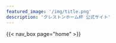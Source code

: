 ```yaml
---
featured_image: '/img/title.png'
description: 'クレストンホーム杯 公式サイト'
---
```


<!-- jQuery.jsの読み込み -->
  <script type="text/javascript" src="http://ajax.googleapis.com/ajax/libs/jquery/1.3.2/jquery.min.js"></script>

  <!-- スムーズスクロール部分の記述 -->
  <script>
  $(function(){
   // #で始まるアンカーをクリックした場合に処理
   $('a[href^=#]').click(function() {
      // スクロールの速度
      var speed = 100; // ミリ秒
      // アンカーの値取得
      var href= $(this).attr("href");
      // 移動先を取得
      var target = $(href == "#" || href == "" ? 'html' : href);
      // 移動先を数値で取得
      var position = target.offset().top;
      // スムーススクロール
      $('body,html').animate({scrollTop:position}, speed, 'swing');
      return false;
    });
  });
  </script>

{{< nav_box page="home" >}}
